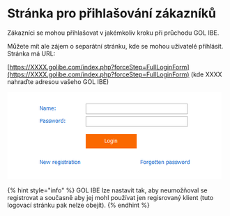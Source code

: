 # Stránka pro přihlašování zákazníků

Zákazníci se mohou přihlašovat v jakémkoliv kroku při průchodu GOL IBE.

Můžete mít ale zájem o separátní stránku, kde se mohou uživatelé přihlásit. Stránka má URL:

[https://XXXX.golibe.com/index.php?forceStep=FullLoginForm](https://XXXX.golibe.com/index.php?forceStep=FullLoginForm) \(kde XXXX nahraďte adresou vašeho GOL IBE\)

![](../../.gitbook/assets/image%20%2834%29.png)

{% hint style="info" %}
GOL IBE lze nastavit tak, aby neumožňoval se registrovat a současně aby jej mohl používat jen regisrovaný klient \(tuto logovací stránku pak nelze obejít\).
{% endhint %}


